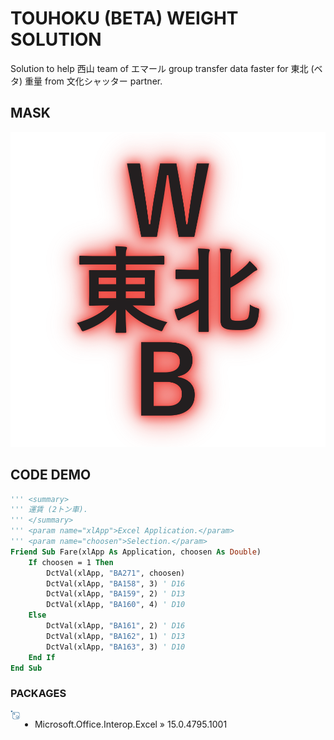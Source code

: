 # TOUHOKU (BETA) WEIGHT SOLUTION
Solution to help 西山 team of エマール group transfer data faster for 東北 (ベタ) 重量 from 文化シャッター partner.

## MASK
<p align='center'>
<img src='https://raw.githubusercontent.com/Tynab/Touhoku-Beta-Weight/main/pic/0.png'></img>
</p>

## CODE DEMO
```vb
''' <summary>
''' 運賃 (2トン車).
''' </summary>
''' <param name="xlApp">Excel Application.</param>
''' <param name="choosen">Selection.</param>
Friend Sub Fare(xlApp As Application, choosen As Double)
    If choosen = 1 Then
        DctVal(xlApp, "BA271", choosen)
        DctVal(xlApp, "BA158", 3) ' D16
        DctVal(xlApp, "BA159", 2) ' D13
        DctVal(xlApp, "BA160", 4) ' D10
    Else
        DctVal(xlApp, "BA161", 2) ' D16
        DctVal(xlApp, "BA162", 1) ' D13
        DctVal(xlApp, "BA163", 3) ' D10
    End If
End Sub
```

### PACKAGES
<img src='https://raw.githubusercontent.com/Tynab/Ibaraki-Beta-Weight/main/pic/1.png' align='left' width='3%' height='3%'></img>
<div style='display:flex;'>

- Microsoft.Office.Interop.Excel » 15.0.4795.1001

</div>
